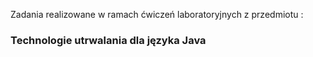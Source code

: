 Zadania realizowane w ramach ćwiczeń laboratoryjnych z przedmiotu :

<h3> Technologie utrwalania dla języka Java </h3>
